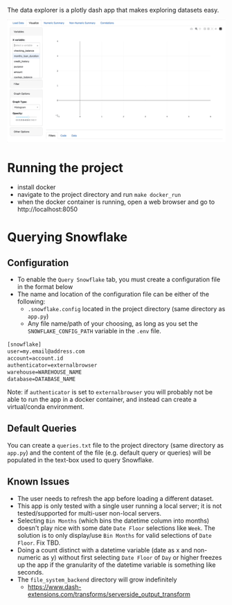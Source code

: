 The data explorer is a plotly dash app that makes exploring datasets easy.

![Loading GIF](https://github.com/shane-kercheval/explore-data/blob/main/explore-data.gif)

# Running the project

- install docker
- navigate to the project directory and run `make docker_run`
- when the docker container is running, open a web browser and go to http://localhost:8050

# Querying Snowflake

## Configuration

- To enable the `Query Snowflake` tab, you must create a configuration file in the format below
- The name and location of the configuration file can be either of the following:
    - `.snowflake.config` located in the project directory (same directory as `app.py`)
    - Any file name/path of your choosing, as long as you set the `SNOWFLAKE_CONFIG_PATH` variable in the `.env` file.

```
[snowflake]
user=my.email@address.com
account=account.id
authenticator=externalbrowser
warehouse=WAREHOUSE_NAME
database=DATABASE_NAME
```

Note: if `authenticator` is set to `externalbrowser` you will probably not be able to run the app in a docker container, and instead can create a virtual/conda environment.

## Default Queries

You can create a `queries.txt` file to the project directory (same directory as `app.py`) and the content of the file (e.g. default query or queries) will be populated in the text-box used to query Snowflake.

## Known Issues

- The user needs to refresh the app before loading a different dataset.
- This app is only tested with a single user running a local server; it is not tested/supported for multi-user non-local servers.
- Selecting `Bin Months` (which bins the datetime column into months) doesn't play nice with some date `Date Floor` selections like `Week`. The solution is to only display/use `Bin Months` for valid selections of `Date Floor`. Fix TBD.
- Doing a count distinct with a datetime variable (date as x and non-numeric as y) without first selecting `Date Floor` of `Day` or higher freezes up the app if the granularity of the datetime variable is something like seconds.
- The `file_system_backend` directory will grow indefinitely
    - https://www.dash-extensions.com/transforms/serverside_output_transform
